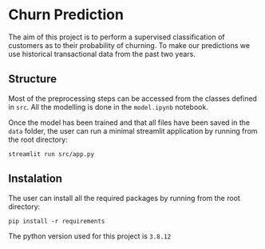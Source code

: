 # Churn Prediction 

The aim of this project is to perform a supervised classification of customers as to their probability of churning. To make our predictions we use historical transactional data from the past two years. 

## Structure

Most of the preprocessing steps can be accessed from the classes defined in `src`. All the modelling is done in the `model.ipynb` notebook. 

Once the model has been trained and that all files have been saved in the `data` folder, the user can run a minimal streamlit application by running from the root directory:

```[bash]
streamlit run src/app.py
```

## Instalation 

The user can install all the required packages by running from the root directory:

```[bash]
pip install -r requirements
```

The python version used for this project is `3.8.12`